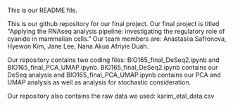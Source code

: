 This is our README file. 

This is our github repository for our final project. Our final project is titled "Applying the RNAseq analysis pipeline: investigating the regulatory role of cyanide in mammalian cells."
Our team members are: Anastasiia Safronova, Hyewon Kim, Jane Lee, Nana Akua Afriyie Duah.

Our repository contains two coding files: BIO165_final_DeSeq2.ipynb and BIO165_final_PCA_UMAP.ipynb. BIO165_final_DeSeq2.ipynb contains our DeSeq analysis and BIO165_final_PCA_UMAP.ipynb contains our PCA and UMAP analysis as well as analysis for stochastic consideration.


Our repository also contains the raw data we used: karim_etal_data.csv
